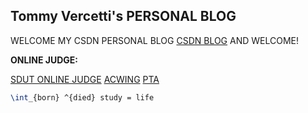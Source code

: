 ## Tommy Vercetti's PERSONAL BLOG

WELCOME MY CSDN PERSONAL BLOG [CSDN BLOG](https://blog.csdn.net/qq_51960163?spm=1000.2115.3001.5343) AND WELCOME!

**ONLINE JUDGE:**

[SDUT ONLINE JUDGE](https://acm.sdut.edu.cn/)
[ACWING](acwing.com)
[PTA](https://pintia.cn/problem-sets?tab=0)



```latex
\int_{born} ^{died} study = life
```

